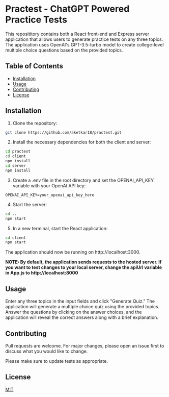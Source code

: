 # Practest - ChatGPT Powered Practice Tests

This reposititory contains both a React front-end and Express server application that allows users to generate practice tests on any three topics. The application uses OpenAI's GPT-3.5-turbo model to create college-level multiple choice questions based on the provided topics.

## Table of Contents

- [Installation](#installation)
- [Usage](#usage)
- [Contributing](#contributing)
- [License](#license)

## Installation

1. Clone the repository:

```bash
git clone https://github.com/aketkar18/practest.git
```

2. Install the necessary dependencies for both the client and server:

```bash
cd practest
cd client
npm install
cd server
npm install
```

3. Create a .env file in the root directory and set the OPENAI_API_KEY variable with your OpenAI API key:

```
OPENAI_API_KEY=your_openai_api_key_here
```

4. Start the server:

```bash
cd ..
npm start
```

5. In a new terminal, start the React application:

```bash
cd client
npm start
```
The application should now be running on http://localhost:3000.

**NOTE: By default, the application sends requests to the hosted server. If you want to test changes to your local server, change the apiUrl variable in App.js to http://localhost:8000**

## Usage

Enter any three topics in the input fields and click "Generate Quiz." The application will generate a multiple choice quiz using the provided topics. Answer the questions by clicking on the answer choices, and the application will reveal the correct answers along with a brief explanation.

## Contributing

Pull requests are welcome. For major changes, please open an issue first to discuss what you would like to change.

Please make sure to update tests as appropriate.

## License
[MIT](LICENSE)

